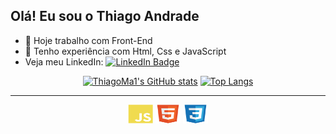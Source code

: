## Olá! Eu sou o Thiago Andrade


- 🔭 Hoje trabalho com Front-End
- 🌱 Tenho experiência com Html, Css e JavaScript
- Veja meu LinkedIn: [![LinkedIn Badge](https://img.shields.io/badge/-Thiago_Martins-blue?style=flat-square&logo=Linkedin&logoColor=white&link=https://www.linkedin.com/in/thiagoma/)](https://www.linkedin.com/in/thiagoma/)

<div align="center" >
  
[![ThiagoMa1's GitHub stats](https://github-readme-stats.vercel.app/api?username=ThiagoMa1&show_icons=true&theme=merko&count_private=true)](https://github.com/ThiagoMa1/github-readme-stats)
[![Top Langs](https://github-readme-stats.vercel.app/api/top-langs/?username=ThiagoMa1&layout=compact&show_icons=true&theme=merko&count_private=true)](https://github.com/ThiagoMa1/github-readme-stats)
</div> <hr>
<div align="center" style="display: inline_block">
  <img align="center" alt="Th-Js" height="30" width="40" src="https://raw.githubusercontent.com/devicons/devicon/master/icons/javascript/javascript-plain.svg">
  <img align="center" alt="Th-HTML" height="30" width="40" src="https://raw.githubusercontent.com/devicons/devicon/master/icons/html5/html5-original.svg">
  <img align="center" alt="Th-CSS" height="30" width="40" src="https://raw.githubusercontent.com/devicons/devicon/master/icons/css3/css3-original.svg">
</div>





<!--
**ThiagoMa1/ThiagoMa1** is a ✨ _special_ ✨ repository because its `README.md` (this file) appears on your GitHub profile.

Here are some ideas to get you started:
### Hi there 👋



- 🔭 I’m currently working on ...
- 🌱 I’m currently learning ...
- 👯 I’m looking to collaborate on ...
- 🤔 I’m looking for help with ...
- 💬 Ask me about ...
- 📫 How to reach me: ...
- 😄 Pronouns: ...
- ⚡ Fun fact: ...
-->
